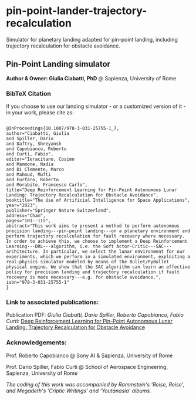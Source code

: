 # pin-point-lander-trajectory-recalculation

Simulator for planetary landing adapted for pin-point landing, including trajectory recalculation for obstacle avoidance.

## Pin-Point Landing simulator

**Author & Owner: Giulia Ciabatti, PhD** @ Sapienza, University of Rome

### BibTeX Citation
If you choose to use our landing simulator - or a customized version of it - in your work, please cite as: 

```

@InProceedings{10.1007/978-3-031-25755-1_7,
author="Ciabatti, Giulia
and Spiller, Dario
and Daftry, Shreyansh
and Capobianco, Roberto
and Curti, Fabio",
editor="Ieracitano, Cosimo
and Mammone, Nadia
and Di Clemente, Marco
and Mahmud, Mufti
and Furfaro, Roberto
and Morabito, Francesco Carlo",
title="Deep Reinforcement Learning for Pin-Point Autonomous Lunar Landing: Trajectory Recalculation for Obstacle Avoidance",
booktitle="The Use of Artificial Intelligence for Space Applications",
year="2023",
publisher="Springer Nature Switzerland",
address="Cham",
pages="101--115",
abstract="This work aims to present a method to perform autonomous precision landing---pin-point landing---on a planetary environment and perform trajectory recalculation for fault recovery where necessary. In order to achieve this, we choose to implement a Deep Reinforcement Learning---DRL---algorithm, i.e. the Soft Actor-Critic---SAC---architecture. In particular, we select the lunar environment for our experiments, which we perform in a simulated environment, exploiting a real-physics simulator modeled by means of the Bullet/PyBullet physical engine. We show that the SAC algorithm can learn an effective policy for precision landing and trajectory recalculation if fault recovery is made necessary---e.g. for obstacle avoidance.",
isbn="978-3-031-25755-1"
}

``` 

### Link to associated publications: 

Publication PDF: *Giulia Ciabatti, Dario Spiller, Roberto Capobianco, Fabio Curti*: [Deep Reinforcement Learning for Pin-Point Autonomous Lunar Landing: Trajectory Recalculation for Obstacle Avoidance](https://link.springer.com/chapter/10.1007/978-3-031-25755-1_7)


### Acknowledgements: 

Prof. Roberto Capobianco @ Sony AI & Sapienza, University of Rome 

Prof. Dario Spiller, Fabio Curti @ School of Aerospace Engineering, Sapienza, University of Rome

*The coding of this work was accompanied by Rammstein's 'Reise, Reise', and Megadeth's 'Criptic Writings' and 'Youtanasia' albums.*